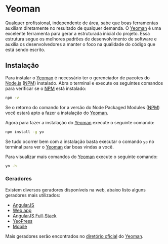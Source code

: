 # Yeoman

Qualquer profissional, independente de área, sabe que boas ferramentas auxiliam diretamente no resultado de qualquer demanda. O [Yeoman](http://yeoman.io/) é uma excelente ferramenta para gerar a estruturada inicial do projeto. Essa estrutura segue os melhores padrões de desenvolvimento de software e auxilia os desenvolvedores a manter o foco na qualidade do código que está sendo escrito.

## Instalação

Para instalar o [Yeoman](http://yeoman.io/) é necessário ter o gerenciador de pacotes do [Node.js](http://nodejs.org) ([NPM](https://www.npmjs.org/)) instalado. Abra o terminal e execute os seguintes comandos para verificar se o [NPM](https://www.npmjs.org/) está instalado:

```bash
npm -v
```

Se o retorno do comando for a versão do Node Packaged Modules ([NPM](https://www.npmjs.org/)) você estará apto a fazer a instalação do [Yeoman](http://yeoman.io/).

Agora para fazer a instalação do [Yeoman](http://yeoman.io/) execute o seguinte comando:

```bash
npm install -g yo
```

Se tudo ocorrer bem com a instalação basta executar o comando `yo` no terminal para ver o [Yeoman](http://yeoman.io/) dar boas vindas a você.

Para visualizar mais comandos do [Yeoman](http://yeoman.io/) execute o seguinte comando:

```bash
yo -h
```

### Geradores

Existem diversos geradores disponíveis na web, abaixo listo alguns geradores mais utilizados:
    
- [AngularJS](https://github.com/yeoman/generator-angular)
- [Web app](https://github.com/yeoman/generator-webapp)
- [AngularJS Full-Stack](https://github.com/DaftMonk/generator-angular-fullstack)
- [YeoPress](https://github.com/wesleytodd/YeoPress)
- [Mobile](https://github.com/yeoman/generator-mobile)

Mais geradores serão encontrados no [diretório oficial](http://yeoman.io/generators/) do [Yeoman](http://yeoman.io/).

